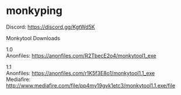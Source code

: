 # monkyping
  
Discord: https://discord.gg/KgtWd5K  
  
Monkytool Downloads  
  
1.0  
Anonfiles: https://anonfiles.com/R2TbecE2o4/monkytool1_exe  
  
1.1  
Anonfiles: https://anonfiles.com/r1K5f3E8o1/monkytool1.1_exe  
Mediafire: http://www.mediafire.com/file/pp4my19gvk1etc3/monkytool1.1.exe/file  
